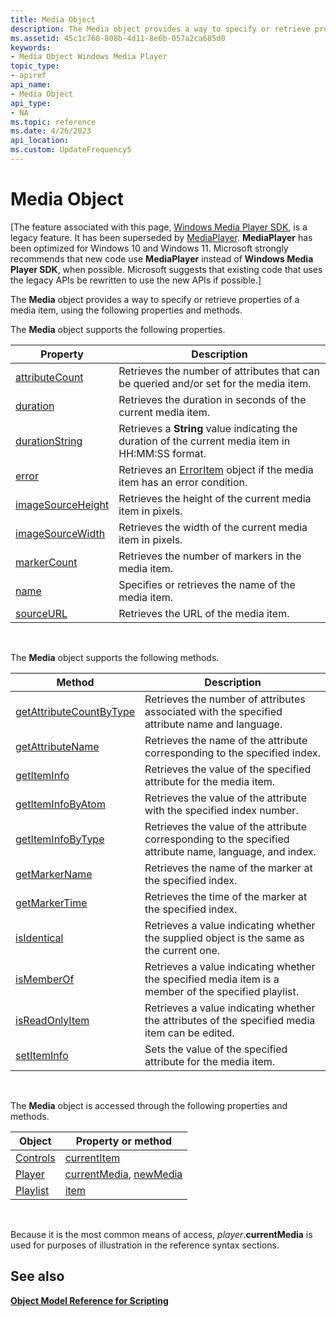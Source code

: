 ```yaml
---
title: Media Object
description: The Media object provides a way to specify or retrieve properties of a media item, using the following properties and methods.
ms.assetid: 45c1c760-808b-4d11-8e6b-057a2ca685d0
keywords:
- Media Object Windows Media Player
topic_type:
- apiref
api_name:
- Media Object
api_type:
- NA
ms.topic: reference
ms.date: 4/26/2023
api_location: 
ms.custom: UpdateFrequency5
---
```


# Media Object

\[The feature associated with this page, [Windows Media Player SDK](/windows/win32/wmp/windows-media-player-sdk), is a legacy feature. It has been superseded by [MediaPlayer](/uwp/api/Windows.Media.Playback.MediaPlayer). **MediaPlayer** has been optimized for Windows 10 and Windows 11. Microsoft strongly recommends that new code use **MediaPlayer** instead of **Windows Media Player SDK**, when possible. Microsoft suggests that existing code that uses the legacy APIs be rewritten to use the new APIs if possible.\]

The **Media** object provides a way to specify or retrieve properties of a media item, using the following properties and methods.

The **Media** object supports the following properties.



| Property                                         | Description                                                                                        |
|--------------------------------------------------|----------------------------------------------------------------------------------------------------|
| [attributeCount](media-attributecount.md)       | Retrieves the number of attributes that can be queried and/or set for the media item.              |
| [duration](media-duration.md)                   | Retrieves the duration in seconds of the current media item.                                       |
| [durationString](media-durationstring.md)       | Retrieves a **String** value indicating the duration of the current media item in HH:MM:SS format. |
| [error](media-error.md)                         | Retrieves an [ErrorItem](erroritem-object.md) object if the media item has an error condition.    |
| [imageSourceHeight](media-imagesourceheight.md) | Retrieves the height of the current media item in pixels.                                          |
| [imageSourceWidth](media-imagesourcewidth.md)   | Retrieves the width of the current media item in pixels.                                           |
| [markerCount](media-markercount.md)             | Retrieves the number of markers in the media item.                                                 |
| [name](media-name.md)                           | Specifies or retrieves the name of the media item.                                                 |
| [sourceURL](media-sourceurl.md)                 | Retrieves the URL of the media item.                                                               |



 

The **Media** object supports the following methods.



| Method                                                       | Description                                                                                              |
|--------------------------------------------------------------|----------------------------------------------------------------------------------------------------------|
| [getAttributeCountByType](media-getattributecountbytype.md) | Retrieves the number of attributes associated with the specified attribute name and language.            |
| [getAttributeName](media-getattributename.md)               | Retrieves the name of the attribute corresponding to the specified index.                                |
| [getItemInfo](media-getiteminfo.md)                         | Retrieves the value of the specified attribute for the media item.                                       |
| [getItemInfoByAtom](media-getiteminfobyatom.md)             | Retrieves the value of the attribute with the specified index number.                                    |
| [getItemInfoByType](media-getiteminfobytype.md)             | Retrieves the value of the attribute corresponding to the specified attribute name, language, and index. |
| [getMarkerName](media-getmarkername.md)                     | Retrieves the name of the marker at the specified index.                                                 |
| [getMarkerTime](media-getmarkertime.md)                     | Retrieves the time of the marker at the specified index.                                                 |
| [isIdentical](media-isidentical.md)                         | Retrieves a value indicating whether the supplied object is the same as the current one.                 |
| [isMemberOf](media-ismemberof.md)                           | Retrieves a value indicating whether the specified media item is a member of the specified playlist.     |
| [isReadOnlyItem](media-isreadonlyitem.md)                   | Retrieves a value indicating whether the attributes of the specified media item can be edited.           |
| [setItemInfo](media-setiteminfo.md)                         | Sets the value of the specified attribute for the media item.                                            |



 

The **Media** object is accessed through the following properties and methods.



| Object                          | Property or method                                                       |
|---------------------------------|--------------------------------------------------------------------------|
| [Controls](controls-object.md) | [currentItem](controls-currentitem.md)                                  |
| [Player](player-object.md)     | [currentMedia](player-currentmedia.md), [newMedia](player-newmedia.md) |
| [Playlist](playlist-object.md) | [item](playlist-item.md)                                                |



 

Because it is the most common means of access, *player*.**currentMedia** is used for purposes of illustration in the reference syntax sections.

## See also

<dl> <dt>

[**Object Model Reference for Scripting**](object-model-reference-for-scripting.md)
</dt> </dl>

 

 




